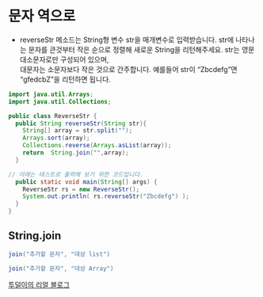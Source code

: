 # 문자 역으로
* reverseStr 메소드는 String형 변수 str을 매개변수로 입력받습니다. str에 나타나는 문자를 큰것부터 작은 순으로 정렬해 새로운 String을 리턴해주세요. str는 영문 대소문자로만 구성되어 있으며,  
대문자는 소문자보다 작은 것으로 간주합니다. 예를들어 str이 “Zbcdefg”면 “gfedcbZ”을 리턴하면 됩니다.

```java
import java.util.Arrays;
import java.util.Collections;

public class ReverseStr {
  public String reverseStr(String str){
    String[] array = str.split("");
    Arrays.sort(array);
    Collections.reverse(Arrays.asList(array));
    return  String.join("",array);
  }

// 아래는 테스트로 출력해 보기 위한 코드입니다.
  public static void main(String[] args) {
    ReverseStr rs = new ReverseStr();
    System.out.println( rs.reverseStr("Zbcdefg") );
  }
}
```

## String.join
```java
join("추가할 문자", "대상 list")

join("추가할 문자", "대상 Array")

```
[투덜이의 리얼 블로그](https://tourspace.tistory.com/8)
